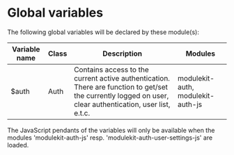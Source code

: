 Global variables
================
The following global variables will be declared by these module(s):

Variable name | Class      | Description | Modules
--------------|------------|-------------|---------
$auth         | Auth       | Contains access to the current active authentication. There are function to get/set the currently logged on user, clear authentication, user list, e.t.c. | modulekit-auth, modulekit-auth-js

The JavaScript pendants of the variables will only be available when the modules 'modulekit-auth-js' resp. 'modulekit-auth-user-settings-js' are loaded.
